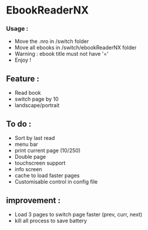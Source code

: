 # EbookReaderNX

### Usage :

- Move the .nro in /switch folder
- Move all ebooks in /switch/ebookReaderNX folder
- Warning : ebook title must not have '='
- Enjoy !

## Feature :
- Read book
- switch page by 10
- landscape/portrait

## To do :
- Sort by last read
- menu bar
- print current page (10/250)
- Double page
- touchscreen support
- info screen
- cache to load faster pages
- Customisable control in config file

## improvement :

- Load 3 pages to switch page faster (prev, curr, next)
- kill all process to save battery
